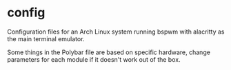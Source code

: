 # config
Configuration files for an Arch Linux system running bspwm with alacritty as the main terminal emulator.



Some things in the Polybar file are based on specific hardware, change parameters for each module if it doesn't work out of the box. 
